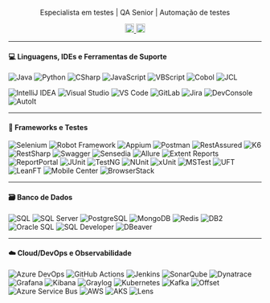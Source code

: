 <p align="center">Especialista em testes | QA Senior | Automação de testes</p>

<p align="center">
  <a href="https://github.com/cremope">
    <img src="https://img.shields.io/badge/GitHub-000?style=flat&logo=github&logoColor=white" style="height:18px;" />
  </a>
  <a href="mailto:novoa.lopez@gmail.com">
    <img src="https://img.shields.io/badge/Gmail-D14836?style=flat&logo=gmail&logoColor=white" style="height:18px;" />
  </a>
</p>

---

#### 💻 Linguagens, IDEs e Ferramentas de Suporte

![Java](https://img.shields.io/badge/Java-ED8B00?style=flat&logo=java&logoColor=white)
![Python](https://img.shields.io/badge/Python-3776AB?style=flat&logo=python&logoColor=white)
![CSharp](https://img.shields.io/badge/C%23-239120?style=flat&logo=c-sharp&logoColor=white)
![JavaScript](https://img.shields.io/badge/JavaScript-F7DF1E?style=flat&logo=javascript&logoColor=black)
![VBScript](https://img.shields.io/badge/VBScript-800000?style=flat&logo=windows&logoColor=white)
![Cobol](https://img.shields.io/badge/COBOL-4454A4?style=flat&logo=ibm&logoColor=white)
![JCL](https://img.shields.io/badge/JCL-0080FF?style=flat&logoColor=white)

![IntelliJ IDEA](https://img.shields.io/badge/IntelliJ_IDEA-000000?style=flat&logo=intellijidea&logoColor=white)
![Visual Studio](https://img.shields.io/badge/Visual_Studio-5C2D91?style=flat&logo=visualstudio&logoColor=white)
![VS Code](https://img.shields.io/badge/VS_Code-007ACC?style=flat&logo=visualstudiocode&logoColor=white)
![GitLab](https://img.shields.io/badge/GitLab-FC6D26?style=flat&logo=gitlab&logoColor=white)
![Jira](https://img.shields.io/badge/Jira-Zephyr-0052CC?style=flat&logo=jira&logoColor=white)
![DevConsole](https://img.shields.io/badge/DevConsole-0A0A0A?style=flat)
![AutoIt](https://img.shields.io/badge/AutoIt-1C3552?style=flat)

---

#### 🧪 Frameworks e Testes

![Selenium](https://img.shields.io/badge/Selenium-43B02A?style=flat&logo=selenium&logoColor=white)
![Robot Framework](https://img.shields.io/badge/Robot_Framework-grey?style=flat&logo=robotframework&logoColor=white)
![Appium](https://img.shields.io/badge/Appium-47226C?style=flat&logo=appium&logoColor=white)
![Postman](https://img.shields.io/badge/Postman-FF6C37?style=flat&logo=postman&logoColor=white)
![RestAssured](https://img.shields.io/badge/RestAssured-6C6C6C?style=flat)
![K6](https://img.shields.io/badge/K6-7D64FF?style=flat&logo=k6&logoColor=white)
![RestSharp](https://img.shields.io/badge/RestSharp-6C3483?style=flat)
![Swagger](https://img.shields.io/badge/Swagger-85EA2D?style=flat&logo=swagger&logoColor=black)
![Sensedia](https://img.shields.io/badge/Sensedia-000000?style=flat&logoColor=white)
![Allure](https://img.shields.io/badge/Allure_Report-1F1F1F?style=flat)
![Extent Reports](https://img.shields.io/badge/Extent_Reports-008ECC?style=flat&logo=html5&logoColor=white)
![ReportPortal](https://img.shields.io/badge/ReportPortal-FF6A00?style=flat&logo=reportportal&logoColor=white)
![JUnit](https://img.shields.io/badge/JUnit-25A162?style=flat&logo=java&logoColor=white)
![TestNG](https://img.shields.io/badge/TestNG-FF8C00?style=flat)
![NUnit](https://img.shields.io/badge/NUnit-3A4B7D?style=flat)
![xUnit](https://img.shields.io/badge/xUnit-8B0000?style=flat)
![MSTest](https://img.shields.io/badge/MSTest-0078D7?style=flat&logo=windows&logoColor=white)
![UFT](https://img.shields.io/badge/UFT-00599C?style=flat&logo=hp&logoColor=white)
![LeanFT](https://img.shields.io/badge/LeanFT-00B38F?style=flat)
![Mobile Center](https://img.shields.io/badge/Mobile%20Center-7E57C2?style=flat)
![BrowserStack](https://img.shields.io/badge/BrowserStack-FF9933?style=flat&logo=browserstack&logoColor=white)

---

#### 🗃️ Banco de Dados

![SQL](https://img.shields.io/badge/SQL-003B57?style=flat&logo=mysql&logoColor=white)
![SQL Server](https://img.shields.io/badge/SQL_Server-CC2927?style=flat&logo=microsoftsqlserver&logoColor=white)
![PostgreSQL](https://img.shields.io/badge/PostgreSQL-336791?style=flat&logo=postgresql&logoColor=white)
![MongoDB](https://img.shields.io/badge/MongoDB-4EA94B?style=flat&logo=mongodb&logoColor=white)
![Redis](https://img.shields.io/badge/Redis-DC382D?style=flat&logo=redis&logoColor=white)
![DB2](https://img.shields.io/badge/DB2-006400?style=flat&logo=ibm&logoColor=white)
![Oracle SQL](https://img.shields.io/badge/Oracle_SQL-F80000?style=flat&logo=oracle&logoColor=white)
![SQL Developer](https://img.shields.io/badge/SQL%20Developer-00758F?style=flat&logo=oracle&logoColor=white)
![DBeaver](https://img.shields.io/badge/DBeaver-372923?style=flat)

---

#### ☁️ Cloud/DevOps e Observabilidade

![Azure DevOps](https://img.shields.io/badge/Azure_DevOps-0078D7?style=flat&logo=azuredevops&logoColor=white)
![GitHub Actions](https://img.shields.io/badge/GitHub_Actions-2088FF?style=flat&logo=githubactions&logoColor=white)
![Jenkins](https://img.shields.io/badge/Jenkins-D24939?style=flat&logo=jenkins&logoColor=white)
![SonarQube](https://img.shields.io/badge/SonarQube-4E9BCD?style=flat&logo=sonarqube&logoColor=white)
![Dynatrace](https://img.shields.io/badge/Dynatrace-22BBFF?style=flat)
![Grafana](https://img.shields.io/badge/Grafana-F46800?style=flat&logo=grafana&logoColor=white)
![Kibana](https://img.shields.io/badge/Kibana-005571?style=flat&logo=elastic&logoColor=white)
![Graylog](https://img.shields.io/badge/Graylog-8A1538?style=flat)
![Kubernetes](https://img.shields.io/badge/Kubernetes-326CE5?style=flat&logo=kubernetes&logoColor=white)
![Kafka](https://img.shields.io/badge/Apache%20Kafka-231F20?style=flat&logo=apachekafka&logoColor=white)
![Offset](https://img.shields.io/badge/Offset-4B0082?style=flat)
![Azure Service Bus](https://img.shields.io/badge/Azure%20Service%20Bus-007FFF?style=flat&logo=microsoftazure&logoColor=white)
![AWS](https://img.shields.io/badge/AWS-232F3E?style=flat&logo=amazonaws&logoColor=white)
![AKS](https://img.shields.io/badge/AKS-A3C1DA?style=flat&logo=azuredevops&logoColor=white)
![Lens](https://img.shields.io/badge/Lens-2E3440?style=flat)

</p>

